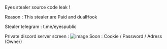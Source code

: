 Eyes stealer source code leak !

Reason : This stealer are Paid and dualHook

Stealer telegram : t.me/eyespublic

Private discord server screen : ![image](https://github.com/user-attachments/assets/2780c927-72ae-4cf9-9b9e-33595e7c10ad)
Soon : Cookie / Password / Adress (Owner)

